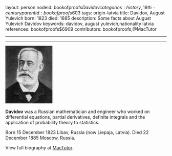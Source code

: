 layout: person
nodeid: bookofproofs$Davidov
categories: history,19th-century
parentid: bookofproofs$603
tags: origin-latvia
title: Davidov, August Yulevich
born: 1823
died: 1885
description: Some facts about August Yulevich Davidov
keywords: davidov, august yulevich,nationality latvia
references: bookofproofs$6909
contributors: bookofproofs,@MacTutor

---


---

![Davidov.jpg](https://github.com/bookofproofs/bookofproofs.github.io/blob/main/_sources/_assets/images/portraits/Davidov.jpg?raw=true)

**Davidov** was a Russian mathematician and engineer who worked on differential equations, partial derivatives, definite integrals and the application of probability theory to statistics.

Born 15 December 1823 Libav, Russia (now Liepaja, Latvia). Died 22 December 1885 Moscow, Russia.


View full biography at [MacTutor](https://mathshistory.st-andrews.ac.uk/Biographies/Davidov/).